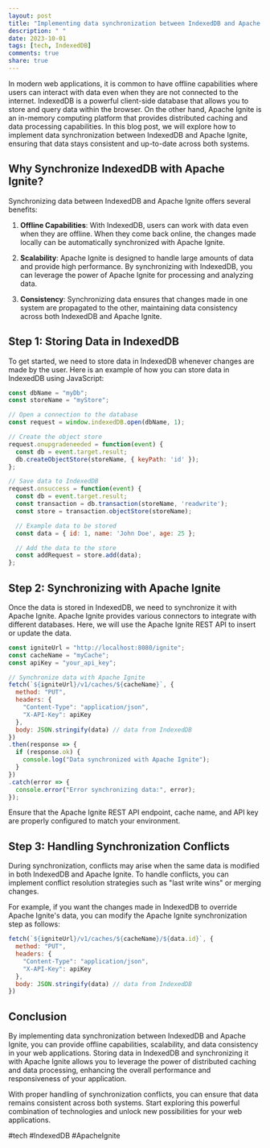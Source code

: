 ```yaml
---
layout: post
title: "Implementing data synchronization between IndexedDB and Apache Ignite"
description: " "
date: 2023-10-01
tags: [tech, IndexedDB]
comments: true
share: true
---
```


In modern web applications, it is common to have offline capabilities where users can interact with data even when they are not connected to the internet. IndexedDB is a powerful client-side database that allows you to store and query data within the browser. On the other hand, Apache Ignite is an in-memory computing platform that provides distributed caching and data processing capabilities. In this blog post, we will explore how to implement data synchronization between IndexedDB and Apache Ignite, ensuring that data stays consistent and up-to-date across both systems.

## Why Synchronize IndexedDB with Apache Ignite?

Synchronizing data between IndexedDB and Apache Ignite offers several benefits:

1. **Offline Capabilities**: With IndexedDB, users can work with data even when they are offline. When they come back online, the changes made locally can be automatically synchronized with Apache Ignite.

2. **Scalability**: Apache Ignite is designed to handle large amounts of data and provide high performance. By synchronizing with IndexedDB, you can leverage the power of Apache Ignite for processing and analyzing data.

3. **Consistency**: Synchronizing data ensures that changes made in one system are propagated to the other, maintaining data consistency across both IndexedDB and Apache Ignite.

## Step 1: Storing Data in IndexedDB

To get started, we need to store data in IndexedDB whenever changes are made by the user. Here is an example of how you can store data in IndexedDB using JavaScript:

```javascript
const dbName = "myDb";
const storeName = "myStore";

// Open a connection to the database
const request = window.indexedDB.open(dbName, 1);

// Create the object store
request.onupgradeneeded = function(event) {
  const db = event.target.result;
  db.createObjectStore(storeName, { keyPath: 'id' });
};

// Save data to IndexedDB
request.onsuccess = function(event) {
  const db = event.target.result;
  const transaction = db.transaction(storeName, 'readwrite');
  const store = transaction.objectStore(storeName);

  // Example data to be stored
  const data = { id: 1, name: 'John Doe', age: 25 };

  // Add the data to the store
  const addRequest = store.add(data);
};
```

## Step 2: Synchronizing with Apache Ignite

Once the data is stored in IndexedDB, we need to synchronize it with Apache Ignite. Apache Ignite provides various connectors to integrate with different databases. Here, we will use the Apache Ignite REST API to insert or update the data.

```javascript
const igniteUrl = "http://localhost:8080/ignite";
const cacheName = "myCache";
const apiKey = "your_api_key";

// Synchronize data with Apache Ignite
fetch(`${igniteUrl}/v1/caches/${cacheName}`, {
  method: "PUT",
  headers: {
    "Content-Type": "application/json",
    "X-API-Key": apiKey
  },
  body: JSON.stringify(data) // data from IndexedDB
})
.then(response => {
  if (response.ok) {
    console.log("Data synchronized with Apache Ignite");
  }
})
.catch(error => {
  console.error("Error synchronizing data:", error);
});
```

Ensure that the Apache Ignite REST API endpoint, cache name, and API key are properly configured to match your environment.

## Step 3: Handling Synchronization Conflicts

During synchronization, conflicts may arise when the same data is modified in both IndexedDB and Apache Ignite. To handle conflicts, you can implement conflict resolution strategies such as "last write wins" or merging changes.

For example, if you want the changes made in IndexedDB to override Apache Ignite's data, you can modify the Apache Ignite synchronization step as follows:

```javascript
fetch(`${igniteUrl}/v1/caches/${cacheName}/${data.id}`, {
  method: "PUT",
  headers: {
    "Content-Type": "application/json",
    "X-API-Key": apiKey
  },
  body: JSON.stringify(data) // data from IndexedDB
})
```

## Conclusion

By implementing data synchronization between IndexedDB and Apache Ignite, you can provide offline capabilities, scalability, and data consistency in your web applications. Storing data in IndexedDB and synchronizing it with Apache Ignite allows you to leverage the power of distributed caching and data processing, enhancing the overall performance and responsiveness of your application.

With proper handling of synchronization conflicts, you can ensure that data remains consistent across both systems. Start exploring this powerful combination of technologies and unlock new possibilities for your web applications.

#tech #IndexedDB #ApacheIgnite